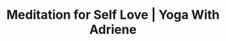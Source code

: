 ---
draft: false 

title: "Meditation for Self Love | Yoga With Adriene"
slug: "Meditation for Self Love Yoga With Adriene"

thumbnail: "https://i.ytimg.com/vi/CqnWMPuyT0g/hqdefault.jpg"
time: "12:54"
tags: ["Self Love","Guided Meditation","10 min"]
stars: ["adriene"]
youtubeId: "CqnWMPuyT0g"

dis: "
Join me for a 13 minute guided meditation, suitable for beginners and experienced meditators alike! This rescue remedy practice can be done seated or lying down and serve as a balm on any day. Tune into the breath, honor your body, and lean into love. Carve out a little bit of time and space to just be where you are in this moment. You are worthy.

Use this 7 Min Meditation to set a positive intention for the course of your day.

This all levels mindful meditation is designed to help you gather yourself, connect to what feels good and bring you a healthy focus for your day. All you need is 7 minutes and an open mind!

Taking time to meditate daily will improve mental clarity, lower stress levels and shift anxious energy into trust.

Let me know how it goes down below!
"
---